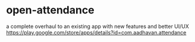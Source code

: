 # open-attendance

a complete overhaul to an existing app with new features and better UI/UX <br>
https://play.google.com/store/apps/details?id=com.aadhavan.attendance

